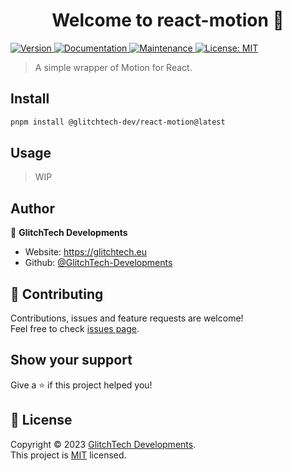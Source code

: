 <h1 align="center">Welcome to react-motion 👋</h1>
<p>
  <a href="https://www.npmjs.com/package/@glitchtech-dev/react-motion" target="_blank">
    <img alt="Version" src="https://img.shields.io/npm/v/@glitchtech-dev/react-motion.svg">
  </a>
  <a href="https://github.com/GlitchTech-Developments/react-motion#readme" target="_blank">
    <img alt="Documentation" src="https://img.shields.io/badge/documentation-yes-brightgreen.svg" />
  </a>
  <a href="https://github.com/GlitchTech-Developments/react-motion/graphs/commit-activity" target="_blank">
    <img alt="Maintenance" src="https://img.shields.io/badge/Maintained%3F-yes-green.svg" />
  </a>
  <a href="https://github.com/GlitchTech-Developments/react-motion/blob/master/LICENSE" target="_blank">
    <img alt="License: MIT" src="https://img.shields.io/github/license/GlitchTech-Developments/react-motion" />
  </a>
</p>

> A simple wrapper of Motion for React.

## Install

```sh
pnpm install @glitchtech-dev/react-motion@latest
```

## Usage

> WIP

## Author

👤 **GlitchTech Developments**

-   Website: https://glitchtech.eu
-   Github: [@GlitchTech-Developments](https://github.com/GlitchTech-Developments)

## 🤝 Contributing

Contributions, issues and feature requests are welcome!<br />Feel free to check [issues page](https://github.com/GlitchTech-Developments/react-motion/issues).

## Show your support

Give a ⭐️ if this project helped you!

## 📝 License

Copyright © 2023 [GlitchTech Developments](https://github.com/GlitchTech-Developments).<br />
This project is [MIT](https://github.com/GlitchTech-Developments/react-motion/blob/master/LICENSE) licensed.
